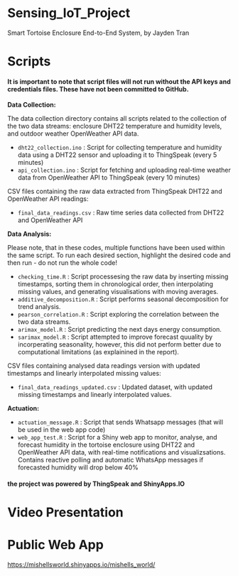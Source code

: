 # Sensing_IoT_Project
Smart Tortoise Enclosure End-to-End System, by Jayden Tran

# Scripts

#### It is important to note that script files will not run without the API keys and credentials files. These have not been committed to GitHub.

**Data Collection:**

The data collection directory contains all scripts related to the collection of the two data streams: enclosure DHT22 temperature and humidity levels, and outdoor weather OpenWeather API data.

* `dht22_collection.ino` : Script for collecting temperature and humidity data using a DHT22 sensor and uploading it to ThingSpeak (every 5 minutes)
* `api_collection.ino` : Script for fetching and uploading real-time weather data from OpenWeather API to ThingSpeak (every 10 minutes)
  

CSV files containing the raw data extracted from ThingSpeak DHT22 and OpenWeather API readings:
* `final_data_readings.csv` : Raw time series data collected from DHT22 and OpenWeather API



**Data Analysis:**

Please note, that in these codes, multiple functions have been used within the same script. To run each desired section, highlight the desired code and then run - do not run the whole code!

* `checking_time.R` : Script processesing the raw data by inserting missing timestamps, sorting them in chronological order, then interpolating missing values, and generating visualisations with moving averages.
* `additive_decomposition.R` : Script performs seasonal decomposition for trend analysis.
* `pearson_correlation.R` : Script exploring the correlation between the two data streams.
* `arimax_model.R` : Script predicting the next days energy consumption.
* `sarimax_model.R` : Script attempted to improve forecast quuality by incorperating seasonality, however, this did not perform better due to computational limitations (as explainined in the report).

CSV files containing analysed data readings version with updated timestamps and linearly interpolated missing values:
* `final_data_readings_updated.csv` : Updated dataset, with updated missing timestamps and linearly interpolated values.

**Actuation:**
* `actuation_message.R` : Script that sends Whatsapp messages (that will be used in the web app code)
* `web_app_test.R` : Script for a Shiny web app to monitor, analyse, and forecast humidity in the tortoise enclosure using DHT22 and OpenWeather API data, with real-time notifications and visualizsations. Contains reactive polling and automatic WhatsApp messages if forecasted humidity will drop below 40%
 
#### the project was powered by ThingSpeak and ShinyApps.IO


# Video Presentation


# Public Web App
https://mishellsworld.shinyapps.io/mishells_world/
